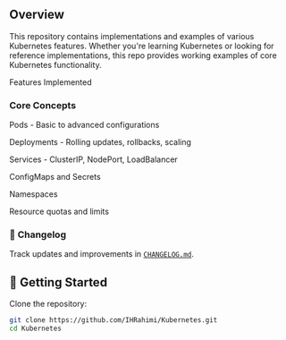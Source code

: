 ## Overview
This repository contains implementations and examples of various Kubernetes features. Whether you're learning Kubernetes or looking for reference implementations, this repo provides working examples of core Kubernetes functionality.

Features Implemented

### Core Concepts
Pods - Basic to advanced configurations

Deployments - Rolling updates, rollbacks, scaling

Services - ClusterIP, NodePort, LoadBalancer

ConfigMaps and Secrets

Namespaces

Resource quotas and limits

### 📜 **Changelog**  
  Track updates and improvements in [`CHANGELOG.md`](./CHANGELOG.md).

## 🚀 Getting Started

Clone the repository: 

```bash
git clone https://github.com/IHRahimi/Kubernetes.git
cd Kubernetes
